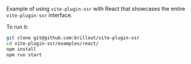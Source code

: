 Example of using `vite-plugin-ssr` with React that showcases the entire `vite-plugin-ssr` interface.

To run it:

```bash
git clone git@github.com:brillout/vite-plugin-ssr
cd vite-plugin-ssr/examples/react/
npm install
npm run start
```
